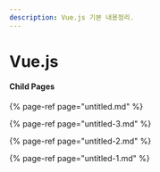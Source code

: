 ```yaml
---
description: Vue.js 기본 내용정리.
---
```


# Vue.js

#### Child Pages

{% page-ref page="untitled.md" %}

{% page-ref page="untitled-3.md" %}

{% page-ref page="untitled-2.md" %}

{% page-ref page="untitled-1.md" %}

